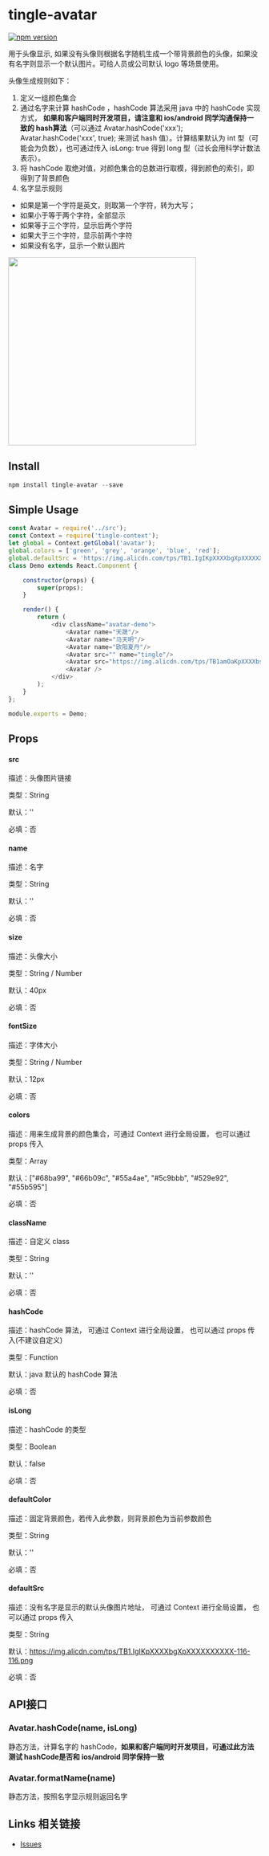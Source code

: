 # tingle-avatar

[![npm version](https://badge.fury.io/js/tingle-avatar.svg)](http://badge.fury.io/js/tingle-avatar)

  用于头像显示, 如果没有头像则根据名字随机生成一个带背景颜色的头像，如果没有名字则显示一个默认图片。可给人员或公司默认 logo 等场景使用。

  头像生成规则如下：
  1. 定义一组颜色集合
  2. 通过名字来计算 hashCode ，hashCode 算法采用 java 中的 hashCode 实现方式， __如果和客户端同时开发项目，请注意和 ios/android 同学沟通保持一致的 hash算法__（可以通过 Avatar.hashCode('xxx'); Avatar.hashCode('xxx', true); 来测试 hash 值）。计算结果默认为 int 型（可能会为负数），也可通过传入 isLong: true 得到 long 型（过长会用科学计数法表示）。
  3. 将 hashCode 取绝对值，对颜色集合的总数进行取模，得到颜色的索引，即得到了背景颜色
  4. 名字显示规则
   * 如果是第一个字符是英文，则取第一个字符，转为大写；
   * 如果小于等于两个字符，全部显示
   * 如果等于三个字符，显示后两个字符
   * 如果大于三个字符，显示前两个字符
   * 如果没有名字，显示一个默认图片

<img src="https://img.alicdn.com/tps/TB1TmsFKpXXXXcbXpXXXXXXXXXX-866-1480.png" width="375"/>

## Install

```js
npm install tingle-avatar --save
```

## Simple Usage
```javascript
const Avatar = require('../src');
const Context = require('tingle-context');
let global = Context.getGlobal('avatar');
global.colors = ['green', 'grey', 'orange', 'blue', 'red'];
global.defaultSrc = 'https://img.alicdn.com/tps/TB1.IgIKpXXXXbgXpXXXXXXXXXX-116-116.png';
class Demo extends React.Component {

    constructor(props) {
        super(props);
    }

    render() {
        return (
            <div className="avatar-demo">
                <Avatar name="天晟"/>
                <Avatar name="马天明"/>
                <Avatar name="欧阳夏丹"/>
                <Avatar src="" name="tingle"/>
                <Avatar src="https://img.alicdn.com/tps/TB1amOaKpXXXXbsXVXXXXXXXXXX-144-144.png"/>
                <Avatar />
            </div>
        );
    }
};

module.exports = Demo;
```

## Props

#### src

描述：头像图片链接

类型：String

默认：''

必填：否

#### name

描述：名字

类型：String

默认：''

必填：否

#### size

描述：头像大小

类型：String / Number

默认：40px

必填：否

#### fontSize

描述：字体大小

类型：String / Number

默认：12px

必填：否


#### colors

描述：用来生成背景的颜色集合，可通过 Context 进行全局设置， 也可以通过 props 传入

类型：Array

默认：["#68ba99", "#66b09c", "#55a4ae", "#5c9bbb", "#529e92", "#55b595"] 

必填：否


#### className

描述：自定义 class

类型：String

默认：''

必填：否

#### hashCode

描述：hashCode 算法， 可通过 Context 进行全局设置， 也可以通过 props 传入(不建议自定义)

类型：Function

默认：java 默认的 hashCode 算法

必填：否

#### isLong

描述：hashCode 的类型

类型：Boolean

默认：false

必填：否

#### defaultColor

描述：固定背景颜色，若传入此参数，则背景颜色为当前参数颜色

类型：String

默认：''

必填：否

#### defaultSrc

描述：没有名字是显示的默认头像图片地址， 可通过 Context 进行全局设置， 也可以通过 props 传入

类型：String

默认：https://img.alicdn.com/tps/TB1.IgIKpXXXXbgXpXXXXXXXXXX-116-116.png

必填：否



## API接口

### Avatar.hashCode(name, isLong)

静态方法，计算名字的 hashCode，__如果和客户端同时开发项目，可通过此方法测试 hashCode是否和 ios/android 同学保持一致__

### Avatar.formatName(name)

静态方法，按照名字显示规则返回名字


## Links 相关链接

- [Issues](http://github.com/tinglejs/tingle-avatar/issues)


